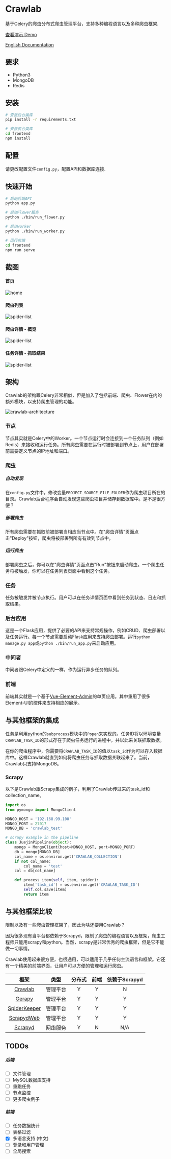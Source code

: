 # Crawlab
基于Celery的爬虫分布式爬虫管理平台，支持多种编程语言以及多种爬虫框架.

[查看演示 Demo](http://139.129.230.98:8080)

[English Documentation](https://github.com/tikazyq/crawlab/blob/master/README.md)

## 要求
- Python3
- MongoDB
- Redis

## 安装

```bash
# 安装后台类库
pip install -r requirements.txt
```

```bash
# 安装前台类库
cd frontend
npm install
```

## 配置

请更改配置文件`config.py`，配置API和数据库连接.

## 快速开始
```bash
# 启动后端API
python app.py

# 启动Flower服务
python ./bin/run_flower.py

# 启动worker
python ./bin/run_worker.py
```

```bash
# 运行前端
cd frontend
npm run serve
```

## 截图

#### 首页
![home](./img/screenshot-home.png)

#### 爬虫列表

![spider-list](./img/screenshot-spiders.png)

#### 爬虫详情 - 概览

![spider-list](./img/screenshot-spider-detail-overview.png)

#### 任务详情 - 抓取结果

![spider-list](./img/screenshot-task-detail-results.png)

## 架构

Crawlab的架构跟Celery非常相似，但是加入了包括前端、爬虫、Flower在内的额外模块，以支持爬虫管理的功能。

![crawlab-architecture](./img/crawlab-architecture.png)

### 节点

节点其实就是Celery中的Worker。一个节点运行时会连接到一个任务队列（例如Redis）来接收和运行任务。所有爬虫需要在运行时被部署到节点上，用户在部署前需要定义节点的IP地址和端口。

### 爬虫

##### 自动发现

在`config.py`文件中，修改变量`PROJECT_SOURCE_FILE_FOLDER`作为爬虫项目所在的目录。Crawlab后台程序会自动发现这些爬虫项目并储存到数据库中。是不是很方便？

##### 部署爬虫

所有爬虫需要在抓取前被部署当相应当节点中。在"爬虫详情"页面点击"Deploy"按钮，爬虫将被部署到所有有效到节点中。

##### 运行爬虫

部署爬虫之后，你可以在"爬虫详情"页面点击"Run"按钮来启动爬虫。一个爬虫任务将被触发，你可以在任务列表页面中看到这个任务。

### 任务

任务被触发并被节点执行。用户可以在任务详情页面中看到任务到状态、日志和抓取结果。

### 后台应用

这是一个Flask应用，提供了必要的API来支持常规操作，例如CRUD、爬虫部署以及任务运行。每一个节点需要启动Flask应用来支持爬虫部署。运行`python manage.py app`或`python ./bin/run_app.py`来启动应用。

### 中间者

中间者跟Celery中定义的一样，作为运行异步任务的队列。

### 前端

前端其实就是一个基于[Vue-Element-Admin](https://github.com/PanJiaChen/vue-element-admin)的单页应用。其中重用了很多Element-UI的控件来支持相应的展示。

## 与其他框架的集成

任务是利用python的`subprocess`模块中的`Popen`来实现的。任务ID将以环境变量`CRAWLAB_TASK_ID`的形式存在于爬虫任务运行的进程中，并以此来关联抓取数据。

在你的爬虫程序中，你需要将`CRAWLAB_TASK_ID`的值以`task_id`作为可以存入数据库中。这样Crawlab就直到如何将爬虫任务与抓取数据关联起来了。当前，Crawlab只支持MongoDB。

### Scrapy

以下是Crawlab跟Scrapy集成的例子，利用了Crawlab传过来的task_id和collection_name。

```python
import os
from pymongo import MongoClient

MONGO_HOST = '192.168.99.100'
MONGO_PORT = 27017
MONGO_DB = 'crawlab_test'

# scrapy example in the pipeline
class JuejinPipeline(object):
    mongo = MongoClient(host=MONGO_HOST, port=MONGO_PORT)
    db = mongo[MONGO_DB]
    col_name = os.environ.get('CRAWLAB_COLLECTION')
    if not col_name:
        col_name = 'test'
    col = db[col_name]

    def process_item(self, item, spider):
        item['task_id'] = os.environ.get('CRAWLAB_TASK_ID')
        self.col.save(item)
        return item
```

## 与其他框架比较

限制以及有一些爬虫管理框架了，因此为啥还要用Crawlab？

因为很多现有当平台都依赖于Scrapyd，限制了爬虫的编程语言以及框架，爬虫工程师只能用scrapy和python。当然，scrapy是非常优秀的爬虫框架，但是它不能做一切事情。

Crawlab使用起来很方便，也很通用，可以适用于几乎任何主流语言和框架。它还有一个精美的前端界面，让用户可以方便的管理和运行爬虫。

|框架 | 类型 | 分布式 | 前端 | 依赖于Scrapyd |
|:---:|:---:|:---:|:---:|:---:|
| [Crawlab](https://github.com/tikazyq/crawlab) | 管理平台 | Y | Y | N
| [Gerapy](https://github.com/Gerapy/Gerapy) | 管理平台 | Y | Y | Y
| [SpiderKeeper](https://github.com/DormyMo/SpiderKeeper) | 管理平台 | Y | Y | Y
| [ScrapydWeb](https://github.com/my8100/scrapydweb) | 管理平台 | Y | Y | Y
| [Scrapyd](https://github.com/scrapy/scrapyd) | 网络服务 | Y | N | N/A

## TODOs
##### 后端
- [ ] 文件管理
- [ ] MySQL数据库支持
- [ ] 重跑任务
- [ ] 节点监控
- [ ] 更多爬虫例子

##### 前端
- [ ] 任务数据统计
- [ ] 表格过滤
- [x] 多语言支持 (中文)
- [ ] 登录和用户管理
- [ ] 全局搜索
